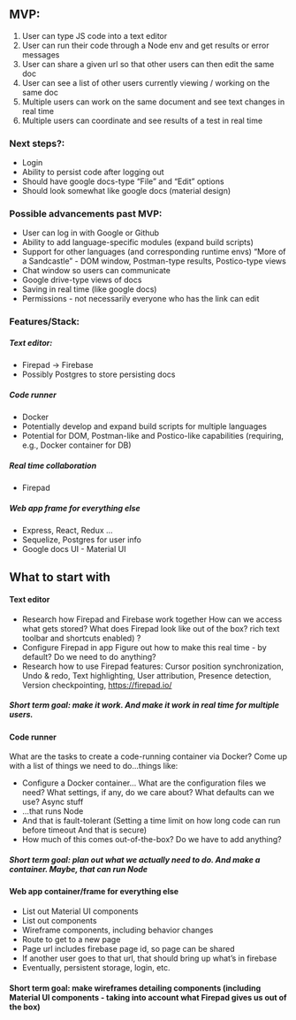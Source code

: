 ## MVP:
1. User can type JS code into a text editor
2. User can run their code through a Node env and get results or error messages
3. User can share a given url so that other users can then edit the same doc
4. User can see a list of other users currently viewing / working on the same doc
5. Multiple users can work on the same document and see text changes in real time
6. Multiple users can coordinate and see results of a test in real time


### Next steps?:
- Login
- Ability to persist code after logging out
- Should have google docs-type “File” and “Edit” options
- Should look somewhat like google docs (material design)

### Possible advancements past MVP:
- User can log in with Google or Github
- Ability to add language-specific modules (expand build scripts)
- Support for other languages (and corresponding runtime envs)
“More of a Sandcastle” - DOM window, Postman-type results, Postico-type views
- Chat window so users can communicate
- Google drive-type views of docs
- Saving in real time (like google docs)
- Permissions - not necessarily everyone who has the link can edit


### Features/Stack:
##### Text editor:
- Firepad -> Firebase
- Possibly Postgres to store persisting docs
##### Code runner
- Docker
- Potentially develop and expand build scripts for multiple languages
- Potential for DOM, Postman-like and Postico-like capabilities (requiring, e.g., Docker container for DB)
##### Real time collaboration
- Firepad
##### Web app frame for everything else
- Express, React, Redux …
- Sequelize, Postgres for user info
- Google docs UI - Material UI



## What to start with
#### Text editor
- Research how Firepad and Firebase work together
How can we access what gets stored?
What does Firepad look like out of the box?
rich text toolbar and shortcuts enabled) ?
- Configure Firepad in app
Figure out how to make this real time - by default? Do we need to do anything?
- Research how to use Firepad features:
Cursor position synchronization,
Undo & redo,
Text highlighting,
User attribution,
Presence detection,
Version checkpointing,
https://firepad.io/
##### Short term goal: make it work. And make it work in real time for multiple users.

#### Code runner
What are the tasks to create a code-running container via Docker? Come up with a list of things we need to do...things like:
- Configure a Docker container…
What are the configuration files we need?
What settings, if any, do we care about? What defaults can we use?
Async stuff
- ...that runs Node
- And that is fault-tolerant
(Setting a time limit on how long code can run before timeout
And that is secure)
- How much of this comes out-of-the-box? Do we have to add anything?
##### Short term goal: plan out what we actually need to do. And make a container. Maybe, that can run Node

#### Web app container/frame for everything else
- List out Material UI components
- List out components
- Wireframe components, including behavior changes
- Route to get to a new page
- Page url includes firebase page id, so page can be shared
- If another user goes to that url, that should bring up what’s in firebase
- Eventually, persistent storage, login, etc.
#### Short term goal: make wireframes detailing components (including Material UI components - taking into account what Firepad gives us out of the box)
